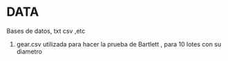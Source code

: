 # DATA
Bases de datos, txt csv ,etc
1. gear.csv utilizada para hacer la prueba de Bartlett , para 10 lotes con su diametro
